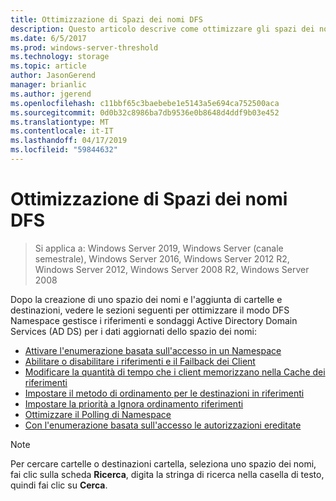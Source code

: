 ```yaml
---
title: Ottimizzazione di Spazi dei nomi DFS
description: Questo articolo descrive come ottimizzare gli spazi dei nomi DFS
ms.date: 6/5/2017
ms.prod: windows-server-threshold
ms.technology: storage
ms.topic: article
author: JasonGerend
manager: brianlic
ms.author: jgerend
ms.openlocfilehash: c11bbf65c3baebebe1e5143a5e694ca752500aca
ms.sourcegitcommit: 0d0b32c8986ba7db9536e0b8648d4ddf9b03e452
ms.translationtype: MT
ms.contentlocale: it-IT
ms.lasthandoff: 04/17/2019
ms.locfileid: "59844632"
---
```

# <a name="tuning-dfs-namespaces"></a>Ottimizzazione di Spazi dei nomi DFS

> Si applica a: Windows Server 2019, Windows Server (canale semestrale), Windows Server 2016, Windows Server 2012 R2, Windows Server 2012, Windows Server 2008 R2, Windows Server 2008

Dopo la creazione di uno spazio dei nomi e l'aggiunta di cartelle e destinazioni, vedere le sezioni seguenti per ottimizzare il modo DFS Namespace gestisce i riferimenti e sondaggi Active Directory Domain Services (AD DS) per i dati aggiornati dello spazio dei nomi:

-   [Attivare l'enumerazione basata sull'accesso in un Namespace](enable-access-based-enumeration-on-a-namespace.md)
-   [Abilitare o disabilitare i riferimenti e il Failback dei Client](enable-or-disable-referrals-and-client-failback.md)
-   [Modificare la quantità di tempo che i client memorizzano nella Cache dei riferimenti](change-the-amount-of-time-that-clients-cache-referrals.md)
-   [Impostare il metodo di ordinamento per le destinazioni in riferimenti](set-the-ordering-method-for-targets-in-referrals.md)
-   [Impostare la priorità a Ignora ordinamento riferimenti](set-target-priority-to-override-referral-ordering.md)
-   [Ottimizzare il Polling di Namespace](optimize-namespace-polling.md)
-   [Con l'enumerazione basata sull'accesso le autorizzazioni ereditate](using-inherited-permissions-with-access-based-enumeration.md)

> [!NOTE]
> Per cercare cartelle o destinazioni cartella, seleziona uno spazio dei nomi, fai clic sulla scheda **Ricerca**, digita la stringa di ricerca nella casella di testo, quindi fai clic su **Cerca**.